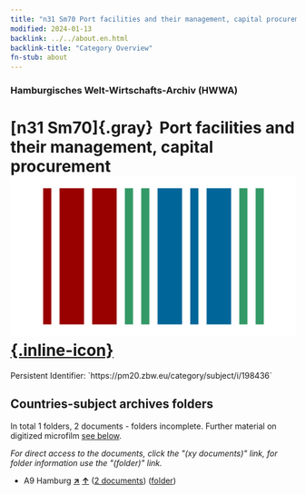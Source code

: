 ```yaml
---
title: "n31 Sm70 Port facilities and their management, capital procurement"
modified: 2024-01-13
backlink: ../../about.en.html
backlink-title: "Category Overview"
fn-stub: about
---
```


### Hamburgisches Welt-Wirtschafts-Archiv (HWWA)

# [n31 Sm70]{.gray}&#8201; Port facilities and their management, capital procurement &#160; [![Wikidata](/images/Wikidata-logo.svg "Wikidata"){.inline-icon}](http://www.wikidata.org/entity/Q104711148)

<div class="hint">Persistent Identifier: `https://pm20.zbw.eu/category/subject/i/198436`</div>







## Countries-subject archives folders







In total 1 folders, 2 documents - folders incomplete. Further material on digitized microfilm [see below](#filmsections).

_For direct access to the documents, click the "(xy documents)" link, for folder information use the "(folder)" link._


- A9 Hamburg [**&nearr;**](../../../geo/i/140905/about.en.html "Hamburg (all folders)") [**&uarr;**](../../../geo/about.en.html#A9 "Country category system") (<a href="https://pm20.zbw.eu/iiifview/folder/sh/140905,198436" title="about: Hamburg : Port facilities and their management, capital procurement" target="_blank">2 documents</a>) ([folder](../../../../folder/sh/1409xx/140905/1984xx/198436/about.en.html))



<a id="filmsections" />













